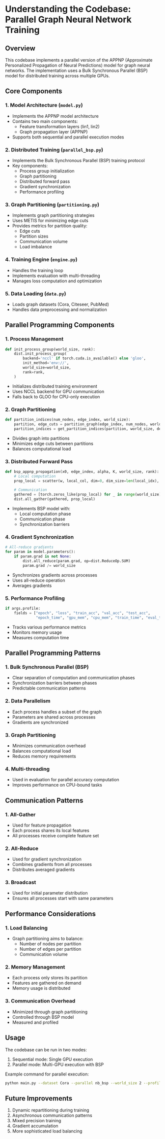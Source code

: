 # Understanding the Codebase: Parallel Graph Neural Network Training

## Overview
This codebase implements a parallel version of the APPNP (Approximate Personalized Propagation of Neural Predictions) model for graph neural networks. The implementation uses a Bulk Synchronous Parallel (BSP) model for distributed training across multiple GPUs.

## Core Components

### 1. Model Architecture (`model.py`)
- Implements the APPNP model architecture
- Contains two main components:
  - Feature transformation layers (lin1, lin2)
  - Graph propagation layer (APPNP)
- Supports both sequential and parallel execution modes

### 2. Distributed Training (`parallel_bsp.py`)
- Implements the Bulk Synchronous Parallel (BSP) training protocol
- Key components:
  - Process group initialization
  - Graph partitioning
  - Distributed forward pass
  - Gradient synchronization
  - Performance profiling

### 3. Graph Partitioning (`partitioning.py`)
- Implements graph partitioning strategies
- Uses METIS for minimizing edge cuts
- Provides metrics for partition quality:
  - Edge cuts
  - Partition sizes
  - Communication volume
  - Load imbalance

### 4. Training Engine (`engine.py`)
- Handles the training loop
- Implements evaluation with multi-threading
- Manages loss computation and optimization

### 5. Data Loading (`data.py`)
- Loads graph datasets (Cora, Citeseer, PubMed)
- Handles data preprocessing and normalization

## Parallel Programming Components

### 1. Process Management
```python
def init_process_group(world_size, rank):
    dist.init_process_group(
        backend='nccl' if torch.cuda.is_available() else 'gloo',
        init_method='env://',
        world_size=world_size,
        rank=rank,
    )
```
- Initializes distributed training environment
- Uses NCCL backend for GPU communication
- Falls back to GLOO for CPU-only execution

### 2. Graph Partitioning
```python
def partition_indices(num_nodes, edge_index, world_size):
    partition, edge_cuts = partition_graph(edge_index, num_nodes, world_size)
    partition_indices = get_partition_indices(partition, world_size, device)
```
- Divides graph into partitions
- Minimizes edge cuts between partitions
- Balances computational load

### 3. Distributed Forward Pass
```python
def bsp_appnp_propagation(x0, edge_index, alpha, K, world_size, rank):
    # Local computation
    prop_local = scatter(w, local_col, dim=0, dim_size=len(local_idx), reduce='sum')
    
    # Communication
    gathered = [torch.zeros_like(prop_local) for _ in range(world_size)]
    dist.all_gather(gathered, prop_local)
```
- Implements BSP model with:
  - Local computation phase
  - Communication phase
  - Synchronization barriers

### 4. Gradient Synchronization
```python
# All-reduce gradients
for param in model.parameters():
    if param.grad is not None:
        dist.all_reduce(param.grad, op=dist.ReduceOp.SUM)
        param.grad /= world_size
```
- Synchronizes gradients across processes
- Uses all-reduce operation
- Averages gradients

### 5. Performance Profiling
```python
if args.profile:
    fields = ["epoch", "loss", "train_acc", "val_acc", "test_acc", 
              "epoch_time", "gpu_mem", "cpu_mem", "train_time", "eval_time"]
```
- Tracks various performance metrics
- Monitors memory usage
- Measures computation time

## Parallel Programming Patterns

### 1. Bulk Synchronous Parallel (BSP)
- Clear separation of computation and communication phases
- Synchronization barriers between phases
- Predictable communication patterns

### 2. Data Parallelism
- Each process handles a subset of the graph
- Parameters are shared across processes
- Gradients are synchronized

### 3. Graph Partitioning
- Minimizes communication overhead
- Balances computational load
- Reduces memory requirements

### 4. Multi-threading
- Used in evaluation for parallel accuracy computation
- Improves performance on CPU-bound tasks

## Communication Patterns

### 1. All-Gather
- Used for feature propagation
- Each process shares its local features
- All processes receive complete feature set

### 2. All-Reduce
- Used for gradient synchronization
- Combines gradients from all processes
- Distributes averaged gradients

### 3. Broadcast
- Used for initial parameter distribution
- Ensures all processes start with same parameters

## Performance Considerations

### 1. Load Balancing
- Graph partitioning aims to balance:
  - Number of nodes per partition
  - Number of edges per partition
  - Communication volume

### 2. Memory Management
- Each process only stores its partition
- Features are gathered on demand
- Memory usage is distributed

### 3. Communication Overhead
- Minimized through graph partitioning
- Controlled through BSP model
- Measured and profiled

## Usage

The codebase can be run in two modes:
1. Sequential mode: Single GPU execution
2. Parallel mode: Multi-GPU execution with BSP

Example command for parallel execution:
```bash
python main.py --dataset Cora --parallel nb_bsp --world_size 2 --profile
```

## Future Improvements

1. Dynamic repartitioning during training
2. Asynchronous communication patterns
3. Mixed precision training
4. Gradient accumulation
5. More sophisticated load balancing 
